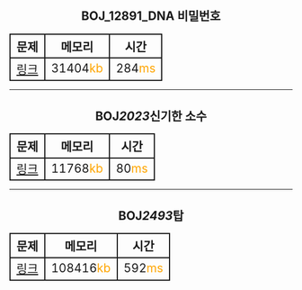 <style>
    table{
        margin:auto;
        padding:auto;
        font-size:150%;
    }
    th, td {
        border:2px solid;
        text-align:center;
    }
    span{
        color:orange;
    }
    hr{
        margin-top:15px;
        margin-bottom:15px;
    }
</style>

<center>

## BOJ_12891_DNA 비밀번호

</center>

<table>
<tr>
<th>문제</th>
<th>메모리</th>
<th>시간</td>
</tr>
<tr>
<td><a href="https://www.acmicpc.net/problem/12891" target="_blank">링크</td>
<td>31404<span>kb</span></td>
<td>284<span>ms</span></td>
</tr>
</table>
<hr>
<center>

## BOJ*2023*신기한 소수

</center>

<table>
<tr>
<th>문제</th>
<th>메모리</th>
<th>시간</td>
</tr>
<tr>
<td><a href="https://www.acmicpc.net/problem/2023" target="_blank">링크</td>
<td>11768<span>kb</span></td>
<td>80<span>ms</span></td>
</tr>
</table>
<hr>
<center>

## BOJ*2493*탑

</center>

<table>
<tr>
<th>문제</th>
<th>메모리</th>
<th>시간</td>
</tr>
<tr>
<td><a href="https://www.acmicpc.net/problem/2493" target="_blank">링크</td>
<td>108416<span>kb</span></td>
<td>592<span>ms</span></td>
</tr>
</table>
